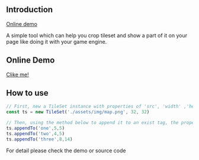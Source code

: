 ## Introduction
[Online demo](https://zhuobinggang.github.io/tileset.js/fuck.html)

A simple tool which can help you crop tileset and show a part of it on your page like doing it with your game engine.

## Online Demo
[Clike me!](https://zhuobinggang.github.io/tileset.js/fuck.html)

## How to use
```js
// First, new a TileSet instance with properties of 'src', 'width' ,'height' of a tile
const ts = new TileSet('./assets/img/map.png', 32, 32)

// Then, using the method below to append it to an exist tag, the properties mean the 'id', 'x', 'y', the tile position on the tileset
ts.appendTo('one',5,5)
ts.appendTo('two',4,5)
ts.appendTo('three',8,14)
```

For detail please check the demo or source code